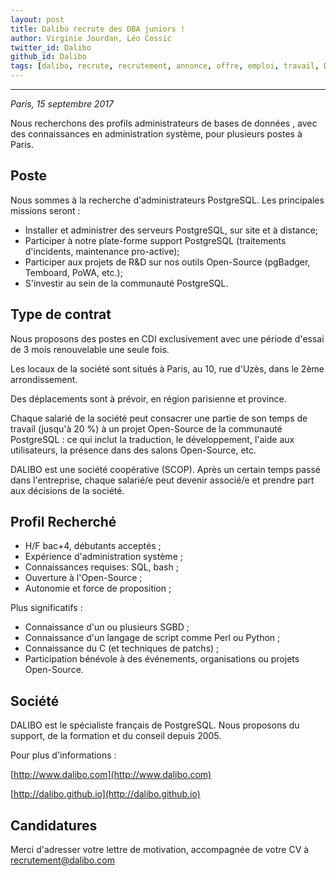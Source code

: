 ```yaml
---
layout: post
title: Dalibo recrute des DBA juniors !
author: Virginie Jourdan, Léo Cossic
twitter_id: Dalibo
github_id: Dalibo
tags: [dalibo, recrute, recrutement, annonce, offre, emploi, travail, DBA, base de données, PostgreSQL]
---
```


---
*Paris, 15 septembre 2017*

Nous recherchons des profils administrateurs de bases de données , avec des connaissances en administration système, pour plusieurs postes à Paris.

<!--MORE-->

Poste
---
Nous sommes à la recherche d'administrateurs PostgreSQL. Les principales missions seront :

   * Installer et administrer des serveurs PostgreSQL, sur site et à distance;
   * Participer à notre plate-forme support PostgreSQL (traitements d'incidents, maintenance pro-active);
   * Participer aux projets de R&D sur nos outils Open-Source (pgBadger, Temboard, PoWA, etc.);
   * S'investir au sein de la communauté PostgreSQL.

Type de contrat
---
Nous proposons des postes en CDI exclusivement avec une période d'essai de 3 mois renouvelable une seule fois.

Les locaux de la société sont situés à Paris, au 10, rue d'Uzès, dans le 2ème arrondissement.

Des déplacements sont à prévoir, en région parisienne et province.

Chaque salarié de la société peut consacrer une partie de son temps de travail (jusqu'à 20 %) à un projet Open-Source de la communauté PostgreSQL : ce qui inclut la traduction, le développement, l'aide aux utilisateurs, la présence dans des salons Open-Source, etc.

DALIBO est une société coopérative (SCOP). Après un certain temps passé dans l'entreprise, chaque salarié/e peut devenir associé/e et prendre part aux décisions de la société.

Profil Recherché
---
   * H/F bac+4, débutants acceptés ;
   * Expérience d'administration système ;
   * Connaissances requises: SQL, bash ;
   * Ouverture à l'Open-Source ;
   * Autonomie et force de proposition ;

Plus significatifs :
   * Connaissance d'un ou plusieurs SGBD ;
   * Connaissance d'un langage de script comme Perl ou Python ;
   * Connaissance du C (et techniques de patchs) ;
   * Participation bénévole à des événements, organisations ou projets Open-Source.

Société
---
DALIBO est le spécialiste français de PostgreSQL. Nous proposons du support, de la formation et du conseil depuis 2005.

Pour plus d'informations :

[http://www.dalibo.com](http://www.dalibo.com)

[http://dalibo.github.io](http://dalibo.github.io)

Candidatures
---
Merci d'adresser votre lettre de motivation, accompagnée de votre CV à recrutement@dalibo.com
